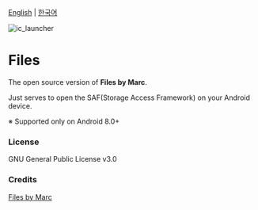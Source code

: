 [English](https://github.com/Inotia96/Files/blob/main/README_en-US.md) | [한국어](https://github.com/Inotia96/Files)

![ic_launcher](https://user-images.githubusercontent.com/72679255/155883458-917b2355-ec75-4aea-bde9-48466b77fb41.png)

# Files

The open source version of **Files by Marc**.

Just serves to open the SAF(Storage Access Framework) on your Android device.

※ Supported only on Android 8.0+

### License

GNU General Public License v3.0

### Credits

[Files by Marc](https://play.google.com/store/apps/details?id=com.marc.files)